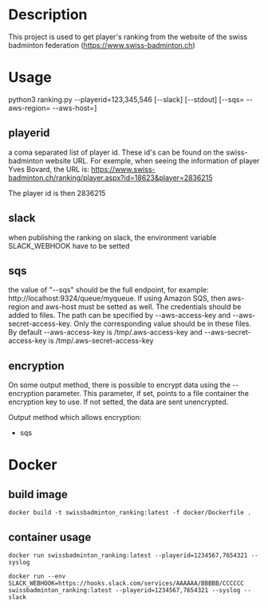 # Description
This project is used to get player's ranking from the website of the swiss badminton federation (https://www.swiss-badminton.ch)

# Usage
python3 ranking.py --playerid=123,345,546 [--slack] [--stdout] [--sqs=<endpoint> --aws-region=<AWS Region> --aws-host=<AWS host>] 

## playerid
a coma separated list of player id. These id's can be found on the swiss-badminton website URL. For exemple, when seeing the information of player Yves Bovard, the URL is: https://www.swiss-badminton.ch/ranking/player.aspx?id=18623&player=2836215

The player id is then 2836215

## slack
when publishing the ranking on slack, the environment variable SLACK_WEBHOOK have to be setted

## sqs
the value of "--sqs" should be the full endpoint, for example: http://localhost:9324/queue/myqueue. If using Amazon SQS, then aws-region and aws-host must be setted as well. The credentials should be added to files. The path can be specified by --aws-access-key and --aws-secret-access-key. Only the corresponding value should be in these files. By default --aws-access-key is /tmp/.aws-access-key and --aws-secret-access-key is /tmp/.aws-secret-access-key

## encryption
On some output method, there is possible to encrypt data using the --encryption parameter. This parameter, if set, points to a file container the encryption key to use. If not setted, the data are sent unencrypted.

Output method which allows encryption:
* sqs

# Docker
## build image
```
docker build -t swissbadminton_ranking:latest -f docker/Dockerfile .
```

## container usage
```
docker run swissbadminton_ranking:latest --playerid=1234567,7654321 --syslog
```
```
docker run --env SLACK_WEBHOOK=https://hooks.slack.com/services/AAAAAA/BBBBB/CCCCCC swissbadminton_ranking:latest --playerid=1234567,7654321 --syslog --slack
```
